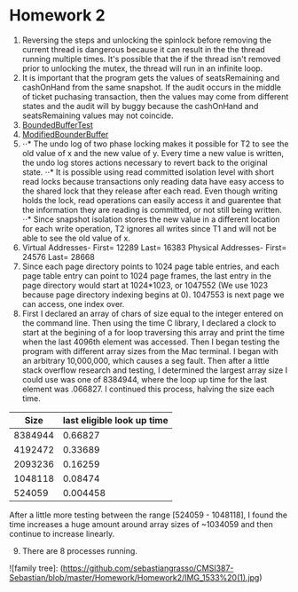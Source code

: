 # Homework 2
1. Reversing the steps and unlocking the spinlock before removing the current thread is dangerous because it can result in the the thread running multiple times. It's possible that the if the thread isn't removed prior to unlocking the mutex, the thread will run in an infinite loop. 
2. It is important that the program gets the values of seatsRemaining and cashOnHand from the same snapshot. If the audit occurs in the middle of ticket puchasing transaction, then the values may come from different states and the audit will by buggy because the cashOnHand and seatsRemaining values may not coincide.
3. [BoundedBufferTest]()
4. [ModifiedBounderBuffer]()
5. ⋅⋅* The undo log of two phase locking makes it possible for T2 to see the old value of x and the new value of y. Every time a new value is written, the undo log stores actions necessary to revert back to the original state.
   ⋅⋅* It is possible using read committed isolation level with short read locks because transactions only reading data have easy access to the shared lock that they release after each read. Even though writing holds the lock, read operations can easily access it and guarentee that the information they are reading is committed, or not still being written. 
   ⋅⋅* Since snapshot isolation stores the new value in a different location for each write operation, T2 ignores all writes since T1 and will not be able to see the old value of x. 
6. Virtual Addresses-
   First= 12289  Last= 16383
   Physical Addresses- 
   First= 24576  Last= 28668
7. Since each page directory points to 1024 page table entries, and each page table entry can point to 1024 page frames, the last entry in the page directory would start at 1024*1023, or 1047552 (We use 1023 because page directory indexing begins at 0). 1047553 is next page we can access, one index over. 
8. First I declared an array of chars of size equal to the integer entered on the command line. Then using the time C library, I declared a clock to start at the begining of a for loop traversing this array and print the time when the last 4096th element was accessed. Then I began testing the program with different array sizes from the Mac terminal. I began with an arbitrary 10,000,000, which causes a seg fault. Then after a little stack overflow research and testing, I determined the largest array size I could use was one of 8384944, where the loop up time for the last element was .066827. I continued this process, halving the size each time.

|Size    | last eligible look up time |
| ------ | ------  |
|8384944 | 0.66827 |
|4192472 | 0.33689 |
|2093236 | 0.16259 |
|1048118 | 0.08474 |
|524059  | 0.004458 |

After a little more testing between the range [524059 - 1048118], I found the time increases a huge amount around array sizes of ~1034059 and then continue to increase linearly. 

9. There are 8 processes running. 

![family tree]: (https://github.com/sebastiangrasso/CMSI387-Sebastian/blob/master/Homework/Homework2/IMG_1533%20(1).jpg)

